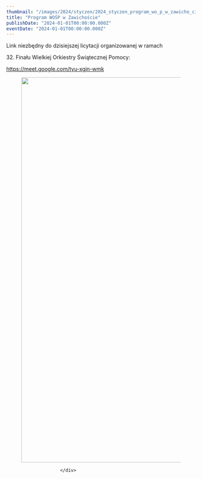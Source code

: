 ```yaml
---
thumbnail: "/images/2024/styczen/2024_styczen_program_wo_p_w_zawicho_cie_2024_01_program_wo_p_w_zawicho_cie_PROGRAM-WOSP-2024-2-1-724x1024.jpg"
title: "Program WOŚP w Zawichoście"
publishDate: "2024-01-01T00:00:00.000Z"
eventDate: "2024-01-01T00:00:00.000Z"
---
```


<div class="entry-content">
							
							
<p>Link niezbędny do dzisiejszej licytacji organizowanej w ramach</p>



<p>32. Finału Wielkiej Orkiestry Świątecznej Pomocy:</p>



<p><a href="https://meet.google.com/tyu-xgjn-wmk">https://meet.google.com/tyu-xgjn-wmk</a></p>



<figure class="wp-block-image size-large"><a href="http://mgok-zawichost.pl/wp-content/uploads/2024/01/PROGRAM-WOSP-2024-2-1.jpg"><img fetchpriority="high" decoding="async" width="724" height="1024" src="/images/2024/styczen/2024_styczen_program_wo_p_w_zawicho_cie_2024_01_program_wo_p_w_zawicho_cie_PROGRAM-WOSP-2024-2-1-724x1024.jpg" alt="" class="wp-image-10250" srcset="/images/2024/styczen/2024_styczen_program_wo_p_w_zawicho_cie_2024_01_program_wo_p_w_zawicho_cie_PROGRAM-WOSP-2024-2-1-724x1024.jpg 724w, /images/2024/styczen/PROGRAM-WOSP-2024-2-1-212x300.jpg 212w, /images/2024/styczen/PROGRAM-WOSP-2024-2-1-768x1086.jpg 768w, /images/2024/styczen/PROGRAM-WOSP-2024-2-1-1086x1536.jpg 1086w, /images/2024/styczen/PROGRAM-WOSP-2024-2-1-1448x2048.jpg 1448w, /images/2024/styczen/PROGRAM-WOSP-2024-2-1.jpg 1653w" sizes="(max-width: 724px) 100vw, 724px"></a></figure>
						
						</div>
